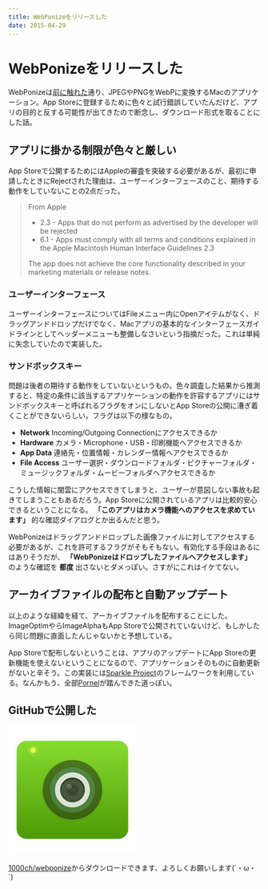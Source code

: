 ```yaml
---
title: WebPonizeをリリースした
date: 2015-04-29
---
```


# WebPonizeをリリースした

WebPonizeは[前に触れた](/posts/2015/webponize.html)通り、JPEGやPNGをWebPに変換するMacのアプリケーション。App Storeに登録するために色々と試行錯誤していたんだけど、アプリの目的と反する可能性が出てきたので断念し、ダウンロード形式を取ることにした話。

## アプリに掛かる制限が色々と厳しい

App Storeで公開するためにはAppleの審査を突破する必要があるが、最初に申請したときにRejectされた理由は、ユーザーインターフェースのこと、期待する動作をしていないことの2点だった。

> From Apple
>
> - 2.3 - Apps that do not perform as advertised by the developer will be rejected
> - 6.1 - Apps must comply with all terms and conditions explained in the Apple Macintosh Human Interface Guidelines
2.3
>
> The app does not achieve the core functionality described in your marketing materials or release notes.

### ユーザーインターフェース

ユーザーインターフェースについてはFileメニュー内にOpenアイテムがなく、ドラッグアンドドロップだけでなく、Macアプリの基本的なインターフェースガイドラインとしてヘッダーメニューも整備しなさいという指摘だった。これは単純に失念していたので実装した。

### サンドボックスキー

問題は後者の期待する動作をしていないというもの。色々調査した結果から推測すると、特定の条件に該当するアプリケーションの動作を許容するアプリにはサンドボックスキーと呼ばれるフラグをオンにしないとApp Storeの公開に漕ぎ着くことができないらしい。フラグは以下の様なもの。

- **Network** Incoming/Outgoing Connectionにアクセスできるか
- **Hardware** カメラ・Microphone・USB・印刷機能へアクセスできるか
- **App Data** 連絡先・位置情報・カレンダー情報へアクセスできるか
- **File Access** ユーザー選択・ダウンロードフォルダ・ピクチャーフォルダ・ミュージックフォルダ・ムービーフォルダへアクセスできるか

こうした情報に闇雲にアクセスできてしまうと、ユーザーが意図しない事故も起きてしまうこともあるだろう。App Storeに公開されているアプリは比較的安心できるということになる。 **「このアプリはカメラ機能へのアクセスを求めています」** 的な確認ダイアログとか出るんだと思う。

WebPonizeはドラッグアンドドロップした画像ファイルに対してアクセスする必要があるが、これを許可するフラグがそもそもない。有効化する手段はあるにはありそうだが、 **「WebPonizeはドロップしたファイルへアクセスします」** のような確認を **都度** 出さないとダメっぽい。さすがにこれはイケてない。

## アーカイブファイルの配布と自動アップデート

以上のような経緯を経て、アーカイブファイルを配布することにした。ImageOptimやらImageAlphaもApp Storeで公開されていないけど、もしかしたら同じ問題に直面したんじゃないかと予想している。

App Storeで配布しないということは、アプリのアップデートにApp Storeの更新機能を使えないということになるので、アプリケーションそのものに自動更新がないと辛そう。この実装には[Sparkle Project](https://github.com/sparkle-project)のフレームワークを利用している。なんかもう、全部[Pornel](https://github.com/pornel)が踏んできた道っぽい。

## GitHubで公開した

[![](/img/posts/2015/webponize-is-released/webponize.png)](https://github.com/1000ch/webponize)

[1000ch/webponize](https://github.com/1000ch/webponize)からダウンロードできます、よろしくお願いします(´・ω・`)
